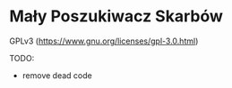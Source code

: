 # Mały Poszukiwacz Skarbów

GPLv3 (https://www.gnu.org/licenses/gpl-3.0.html)


TODO:
- remove dead code
